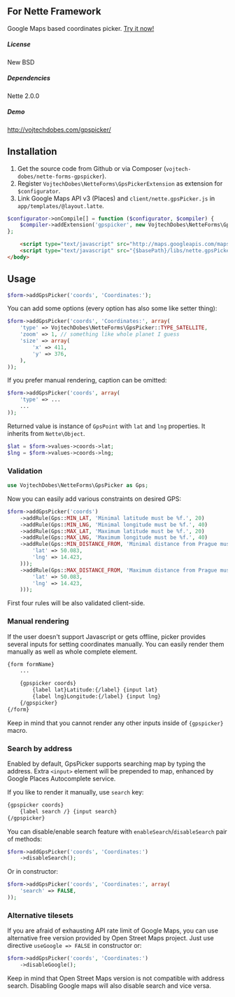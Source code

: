 ## For Nette Framework

Google Maps based coordinates picker. [Try it now!](http://vojtechdobes.com/gpspicker/)

##### License

New BSD

##### Dependencies

Nette 2.0.0

##### Demo

http://vojtechdobes.com/gpspicker/

## Installation

1. Get the source code from Github or via Composer (`vojtech-dobes/nette-forms-gpspicker`).
2. Register `VojtechDobes\NetteForms\GpsPickerExtension` as extension for `$configurator`.
3. Link Google Maps API v3 (Places) and `client/nette.gpsPicker.js` in `app/templates/@layout.latte`.

```php
$configurator->onCompile[] = function ($configurator, $compiler) {
	$compiler->addExtension('gpspicker', new VojtechDobes\NetteForms\GpsPickerExtension);
};
```

```html
	<script type="text/javascript" src="http://maps.googleapis.com/maps/api/js?libraries=places&sensor=false"></script>
	<script type="text/javascript" src="{$basePath}/libs/nette.gpsPicker.js"></script>
</body>
```

## Usage

```php
$form->addGpsPicker('coords', 'Coordinates:');
```

You can add some options (every option has also some like setter thing):

```php
$form->addGpsPicker('coords', 'Coordinates:', array(
	'type' => VojtechDobes\NetteForms\GpsPicker::TYPE_SATELLITE,
	'zoom' => 1, // something like whole planet I guess
	'size' => array(
		'x' => 411,
		'y' => 376,
	),
));
```

If you prefer manual rendering, caption can be omitted:

```php
$form->addGpsPicker('coords', array(
	'type' => ...
	...
));
```

Returned value is instance of `GpsPoint` with `lat` and `lng` properties. It inherits from `Nette\Object`.

```php
$lat = $form->values->coords->lat;
$lng = $form->values->coords->lng;
```

### Validation

```php
use VojtechDobes\NetteForms\GpsPicker as Gps;
```

Now you can easily add various constraints on desired GPS:

```php
$form->addGpsPicker('coords')
	->addRule(Gps::MIN_LAT, 'Minimal latitude must be %f.', 20)
	->addRule(Gps::MIN_LNG, 'Minimal longitude must be %f.', 40)
	->addRule(Gps::MAX_LAT, 'Maximum latitude must be %f.', 20)
	->addRule(Gps::MAX_LNG, 'Maximum longitude must be %f.', 40)
	->addRule(Gps::MIN_DISTANCE_FROM, 'Minimal distance from Prague must be %d m.', array(15000, array(
		'lat' => 50.083,
		'lng' => 14.423,
	)));
	->addRule(Gps::MAX_DISTANCE_FROM, 'Maximum distance from Prague must be %d m.', array(100000, array(
		'lat' => 50.083,
		'lng' => 14.423,
	)));
```

First four rules will be also validated client-side.

### Manual rendering

If the user doesn't support Javascript or gets offline, picker provides several inputs for setting coordinates manually. You can easily render them manually as well as whole complete element.

```html
{form formName}
	...

	{gpspicker coords}
		{label lat}Latitude:{/label} {input lat}
		{label lng}Longitude:{/label} {input lng}
	{/gpspicker}
{/form}
```

Keep in mind that you cannot render any other inputs inside of `{gpspicker}` macro.

### Search by address

Enabled by default, GpsPicker supports searching map by typing the address. Extra `<input>` element will be prepended to map,
enhanced by Google Places Autocomplete service.

If you like to render it manually, use `search` key:

```html
{gpspicker coords}
	{label search /} {input search}
{/gpspicker}
```

You can disable/enable search feature with `enableSearch`/`disableSearch` pair of methods:

```php
$form->addGpsPicker('coords', 'Coordinates:')
	->disableSearch();
```

Or in constructor:

```php
$form->addGpsPicker('coords', 'Coordinates:', array(
	'search' => FALSE,
));
```

### Alternative tilesets

If you are afraid of exhausting API rate limit of Google Maps, you can use alternative free version provided by Open Street Maps project. Just use directive `useGoogle => FALSE` in constructor or:

```php
$form->addGpsPicker('coords', 'Coordinates:')
	->disableGoogle();
```

Keep in mind that Open Street Maps version is not compatible with address search. Disabling Google maps will also disable search and vice versa.
